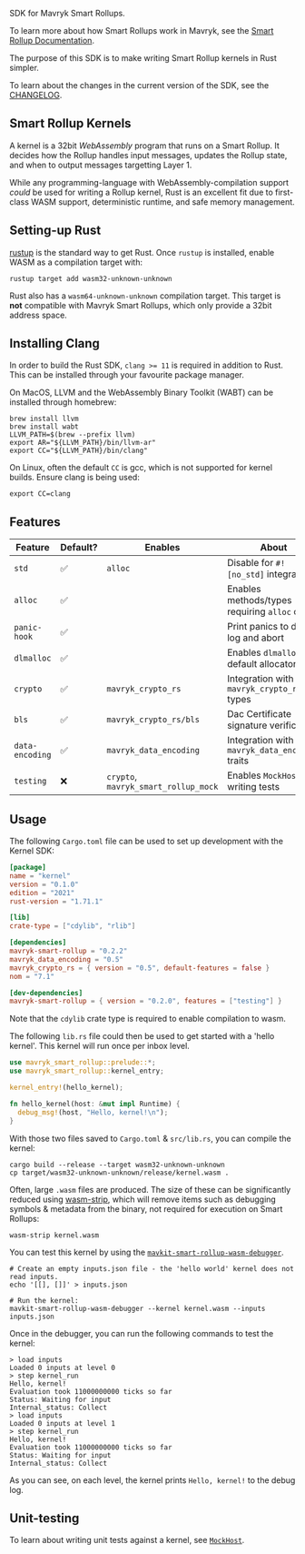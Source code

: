 SDK for Mavryk Smart Rollups.

To learn more about how Smart Rollups work in Mavryk, see the
[Smart Rollup Documentation](https://tezos.gitlab.io/alpha/smart_rollups.html).

The purpose of this SDK is to make writing Smart Rollup kernels in Rust simpler.

To learn about the changes in the current version of the SDK, see the
[CHANGELOG](https://gitlab.com/tezos/tezos/-/blob/master/src/kernel_sdk/CHANGES.md).

## Smart Rollup Kernels

A kernel is a 32bit *WebAssembly* program that runs on a Smart Rollup. It decides how the Rollup
handles input messages, updates the Rollup state, and when to output messages targetting Layer 1.

While any programming-language with WebAssembly-compilation support *could* be used for writing
a Rollup kernel, Rust is an excellent fit due to first-class WASM support, deterministic runtime,
and safe memory management.

## Setting-up Rust

[rustup](https://rustup.rs/) is the standard way to get Rust. Once `rustup` is installed, enable
WASM as a compilation target with:

```shell
rustup target add wasm32-unknown-unknown
```

Rust also has a `wasm64-unknown-unknown` compilation target. This target is **not** compatible
with Mavryk Smart Rollups, which only provide a 32bit address space.

## Installing Clang

In order to build the Rust SDK, `clang >= 11` is required in addition to Rust. This can be installed
through your favourite package manager.

On MacOS, LLVM and the WebAssembly Binary Toolkit (WABT) can be installed
through homebrew:

```shell
brew install llvm
brew install wabt
LLVM_PATH=$(brew --prefix llvm)
export AR="${LLVM_PATH}/bin/llvm-ar"
export CC="${LLVM_PATH}/bin/clang"
```

On Linux, often the default `CC` is gcc, which is not supported for kernel builds. Ensure clang is being used:

```shell
export CC=clang
```

## Features

| Feature         | Default? | Enables                             | About                                         |
|-----------------|----------|-------------------------------------|-----------------------------------------------|
| `std`           | ✅       | `alloc`                             | Disable for `#![no_std]` integration          |
| `alloc`         | ✅       |                                     | Enables methods/types requiring `alloc` crate |
| `panic-hook`    | ✅       |                                     | Print panics to debug log and abort           |
| `dlmalloc`      | ✅       |                                     | Enables `dlmalloc` as default allocator       |
| `crypto`        | ✅       | `mavryk_crypto_rs`                   | Integration with `mavryk_crypto_rs` types      |
| `bls`           | ✅       | `mavryk_crypto_rs/bls`               | Dac Certificate signature verification        |
| `data-encoding` | ✅       | `mavryk_data_encoding`               | Integration with `mavryk_data_encoding` traits |
| `testing`       | ❌       | `crypto`, `mavryk_smart_rollup_mock` | Enables `MockHost` for writing tests          |

## Usage

The following `Cargo.toml` file can be used to set up development with the Kernel SDK:

```toml
[package]
name = "kernel"
version = "0.1.0"
edition = "2021"
rust-version = "1.71.1"

[lib]
crate-type = ["cdylib", "rlib"]

[dependencies]
mavryk-smart-rollup = "0.2.2"
mavryk_data_encoding = "0.5"
mavryk_crypto_rs = { version = "0.5", default-features = false }
nom = "7.1"

[dev-dependencies]
mavryk-smart-rollup = { version = "0.2.0", features = ["testing"] }
```

Note that the `cdylib` crate type is required to enable compilation to wasm.

The following `lib.rs` file could then be used to get started with a 'hello kernel'.
This kernel will run once per inbox level.

```rust
use mavryk_smart_rollup::prelude::*;
use mavryk_smart_rollup::kernel_entry;

kernel_entry!(hello_kernel);

fn hello_kernel(host: &mut impl Runtime) {
  debug_msg!(host, "Hello, kernel!\n");
}
```

With those two files saved to `Cargo.toml` & `src/lib.rs`, you can compile the kernel:

```shell
cargo build --release --target wasm32-unknown-unknown
cp target/wasm32-unknown-unknown/release/kernel.wasm .
```

Often, large `.wasm` files are produced. The size of these can be significantly reduced using [wasm-strip](https://github.com/WebAssembly/wabt), which will remove items such as debugging symbols & metadata from the binary, not required for execution on Smart Rollups:

```shell
wasm-strip kernel.wasm
```

You can test this kernel by using the [`mavkit-smart-rollup-wasm-debugger`](https://tezos.gitlab.io/alpha/smart_rollups.html#testing-your-kernel).

```shell
# Create an empty inputs.json file - the 'hello world' kernel does not read inputs.
echo '[[], []]' > inputs.json

# Run the kernel:
mavkit-smart-rollup-wasm-debugger --kernel kernel.wasm --inputs inputs.json
```

Once in the debugger, you can run the following commands to test the kernel:

```shell
> load inputs
Loaded 0 inputs at level 0
> step kernel_run
Hello, kernel!
Evaluation took 11000000000 ticks so far
Status: Waiting for input
Internal_status: Collect
> load inputs
Loaded 0 inputs at level 1
> step kernel_run
Hello, kernel!
Evaluation took 11000000000 ticks so far
Status: Waiting for input
Internal_status: Collect
```

As you can see, on each level, the kernel prints `Hello, kernel!` to the debug log.

## Unit-testing

To learn about writing unit tests against a kernel, see [`MockHost`].

[`MockHost`]: crate::testing::prelude
